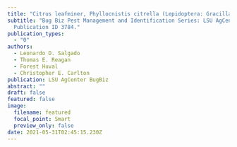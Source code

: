 ```yaml
---
title: "Citrus leafminer, Phyllocnistis citrella (Lepidoptera: Gracillariidae)"
subtitle: "Bug Biz Pest Management and Identification Series: LSU AgCenter.
  Publication ID 3784."
publication_types:
  - "0"
authors:
  - Leonardo D. Salgado
  - Thomas E. Reagan
  - Forest Huval
  - Christopher E. Carlton
publication: LSU AgCenter BugBiz
abstract: ""
draft: false
featured: false
image:
  filename: featured
  focal_point: Smart
  preview_only: false
date: 2021-05-31T02:45:15.230Z
---
```

